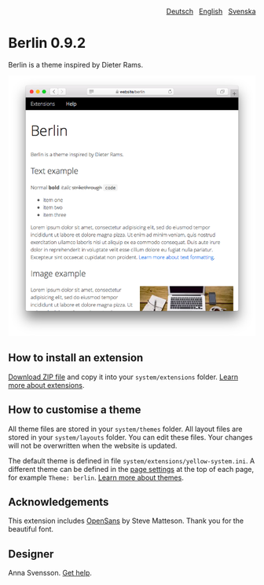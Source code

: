 <p align="right"><a href="README-de.md">Deutsch</a> &nbsp; <a href="README.md">English</a> &nbsp; <a href="README-sv.md">Svenska</a></p>

# Berlin 0.9.2

Berlin is a theme inspired by Dieter Rams.

<p align="center"><img src="SCREENSHOT.png" alt="Screenshot"></p>

## How to install an extension

[Download ZIP file](https://github.com/annaesvensson/yellow-berlin/archive/refs/heads/main.zip) and copy it into your `system/extensions` folder. [Learn more about extensions](https://github.com/annaesvensson/yellow-update).

## How to customise a theme

All theme files are stored in your `system/themes` folder. All layout files are stored in your `system/layouts` folder. You can edit these files. Your changes will not be overwritten when the website is updated.

The default theme is defined in file `system/extensions/yellow-system.ini`. A different theme can be defined in the [page settings](https://github.com/annaesvensson/yellow-core#settings-page) at the top of each page, for example `Theme: berlin`. [Learn more about themes](https://datenstrom.se/yellow/help/how-to-customise-a-theme).

## Acknowledgements

This extension includes [OpenSans](https://fonts.google.com/specimen/Open+Sans) by Steve Matteson. Thank you for the beautiful font.

## Designer

Anna Svensson. [Get help](https://datenstrom.se/yellow/help/).
